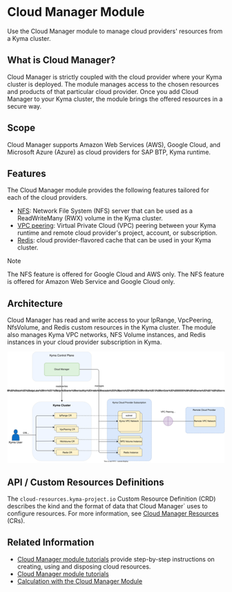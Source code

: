 # Cloud Manager Module

Use the Cloud Manager module to manage cloud providers' resources from a Kyma cluster.

## What is Cloud Manager?

Cloud Manager is strictly coupled with the cloud provider where your Kyma cluster is deployed. The module manages access to the chosen resources and products of that particular cloud provider. Once you add Cloud Manager to your Kyma cluster, the module brings the offered resources in a secure way.

## Scope

Cloud Manager supports Amazon Web Services (AWS), Google Cloud, and Microsoft Azure (Azure) as cloud providers for SAP BTP, Kyma runtime.

## Features

The Cloud Manager module provides the following features tailored for each of the cloud providers.

* [NFS](./00-20-nfs.md): Network File System (NFS) server that can be used as a ReadWriteMany (RWX) volume in the Kyma cluster.
* [VPC peering](./00-30-vpc-peering.md): Virtual Private Cloud (VPC) peering between your Kyma runtime and remote cloud provider's project, account, or subscription.
* [Redis](./00-40-redis.md): cloud provider-flavored cache that can be used in your Kyma cluster.

> [!NOTE]
> The NFS feature is offered for Google Cloud and AWS only.
> The NFS feature is offered for Amazon Web Service and Google Cloud only.

## Architecture

Cloud Manager has read and write access to your IpRange, VpcPeering, NfsVolume, and Redis custom resources in the Kyma cluster. The module also manages Kyma VPC networks, NFS Volume instances, and Redis instances in your cloud provider subscription in Kyma.

![Cloud Manager Architecture](./assets/cloud-manager-architecture.drawio.svg)

## API / Custom Resources Definitions

The `cloud-resources.kyma-project.io` Custom Resource Definition (CRD) describes the kind and the format of data that Cloud Manager` uses to configure resources. For more information, see [Cloud Manager Resources](./resources/README.md) (CRs).

## Related Information

* [Cloud Manager module tutorials](./tutorials/README.md) provide step-by-step instructions on creating, using and disposing cloud resources.
* [Cloud Manager module tutorials](./tutorials/README.md)
* [Calculation with the Cloud Manager Module](https://help.sap.com/docs/btp/sap-business-technology-platform-internal/commercial-information-sap-btp-kyma-runtime?state=DRAFT&version=Internal#calculation-with-the-cloud-manager-module)
